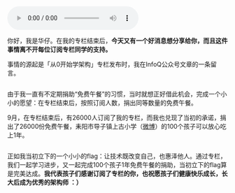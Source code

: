 <audio title="致「从0开始学架构」专栏订阅用户" src="https://static001.geekbang.org/resource/audio/42/f5/427ecbd1d13963bb358541b5a59820f5.mp3" controls="controls"></audio> 
<p>你好，我是华仔。在我的专栏结束后，<strong>今天又有一个好消息想分享给你，而且这件事情离不开每位订阅专栏同学的支持。</strong></p>
<p>事情的源起是「从0开始学架构」专栏发布时，我在InfoQ公众号文章的一条留言。</p>
<p><img src="https://static001.geekbang.org/resource/image/74/6b/740c2af41e4c203452e1cca3764c1b6b.jpg" alt="" /></p>
<p>由于我一直有不定期捐助“免费午餐”的习惯，当时就想正好借此机会，完成一个小小的愿望：<span class="orange">在专栏结束后，按照订阅人数，捐出同等数量的免费午餐。</span></p>
<p>9月，在专栏结束后，有26000人订阅了我的专栏，而我也兑现了当初的承诺，捐出了26000份免费午餐，耒阳市导子镇上古小学（<a href="https://m.weibo.cn/u/6478785428?from=1089395010&amp;wm=9006_2001&amp;sourceType=weixin&amp;uid=2058877932">微博</a>）的100个孩子可以放心吃上1年。</p>
<p><img src="https://static001.geekbang.org/resource/image/99/a8/99c5cf7ffbc1abb17a5393d4404f7aa8.jpeg" alt="" /><br />
<img src="https://static001.geekbang.org/resource/image/91/e0/912ad45ddf78ca313ce1f3299041a6e0.jpg" alt="" /></p>
<p>正如我当初立下的一个小小的flag：<span class="orange">让技术既改变自己，也惠泽他人</span>。通过专栏，我们一起学习进步，又一起完成100个孩子1年免费午餐的捐助，当初立下的flag算是完美达成。<strong>我代表孩子们感谢订阅了专栏的你，也祝愿孩子们健康快乐成长，长大后成为优秀的架构师 ：）</strong></p>
<p></p>
<!-- [[[read_end]]] -->